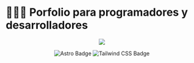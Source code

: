 # 👨🏻‍💻 Porfolio para programadores y desarrolladores

<div align="center">
<a href="https://porfolio-victor-delgado.vercel.app/">

<img src="./public/porfolio.webp">
</a>
<p></p>
</div>

<div align="center">

![Astro Badge](https://img.shields.io/badge/Astro-FF3E00?logo=astro&logoColor=fff&style=flat)
![Tailwind CSS Badge](https://img.shields.io/badge/Tailwind%20CSS-06B6D4?logo=tailwindcss&logoColor=fff&style=flat)


</div>


